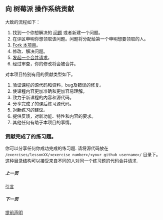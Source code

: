 ## 向 树莓派 操作系统贡献

大致的流程如下：

1. 找到一个你想解决的 [问题](https://github.com/s-matyukevich/raspberry-pi-os/issues) 或者新建一个问题。
1. 在评区申明你想领取该问题。问题将分配给第一个申明想要领取的人。
1. [Fork 本项目](https://help.github.com/articles/fork-a-repo/)。
1. 修改、解决问题。
1. [发起一个合并请求](https://help.github.com/articles/about-pull-requests/)。 
1. 经过审查，你的修改将会被合并。

对本项目特别有用的贡献类型如下。

1. 验证课程的源代码和资料，bug及错误的修复。
1. 使课程内容更加准确和更加容易理解。
1. 致力于新课程的内容和源代码。
1. 分享完成了的课后练习源代码。
1. 对新练习的建议。
1. 提供反馈，对新功能、特性和内容的要求。
1. 其他任何有助于本项目的事情。

### 贡献完成了的练习题。

你可以分享任何你成功完成的练习题. 请将源代码放在 `/exercises/lessonXX/<exercise number>/<your github username>/` 目录下。这种目录结构可以接受来自不同的人对同一个练习题的代码合并请求.

##### 上一页

[引言](../docs/Introduction.md)

##### 下一页

[提前声明](../docs/Prerequisites.md)